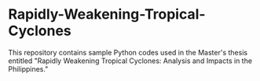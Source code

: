 # Rapidly-Weakening-Tropical-Cyclones
This repository contains sample Python codes used in the Master's thesis entitled "Rapidly Weakening Tropical Cyclones: Analysis and Impacts in the Philippines."
